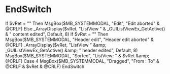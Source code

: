 # EndSwitch
 If $vRet = "" Then MsgBox($MB_SYSTEMMODAL, "Edit", "Edit aborted" &amp; @CRLF)  Else  _ArrayDisplay($vRet, "ListView " &amp; _GUIListViewEx_GetActive() &amp; " content edited", Default, 8) If $vRet = "" Then MsgBox($MB_SYSTEMMODAL, "Header edit", "Header edit aborted" &amp; @CRLF) _ArrayDisplay($vRet, "ListView " &amp; _GUIListViewEx_GetActive() &amp; " header edited", Default, 8) MsgBox($MB_SYSTEMMODAL, "Sorted", "ListView: " &amp; $vRet &amp; @CRLF) Case 4  MsgBox($MB_SYSTEMMODAL, "Dragged", "From : To" &amp; @CRLF &amp; $vRet &amp; @CRLF)     EndSwitch
